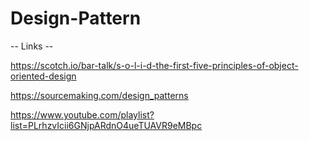 # Design-Pattern

-- Links --

https://scotch.io/bar-talk/s-o-l-i-d-the-first-five-principles-of-object-oriented-design

https://sourcemaking.com/design_patterns

https://www.youtube.com/playlist?list=PLrhzvIcii6GNjpARdnO4ueTUAVR9eMBpc